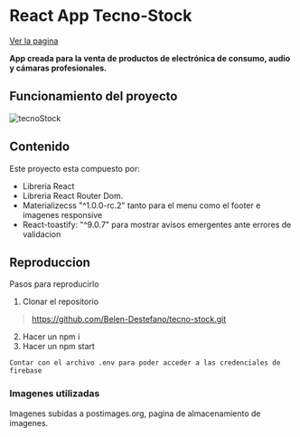 # React App Tecno-Stock
[Ver la pagina](https://belen-destefano.github.io/tecno-stock/)

**App creada para la venta de productos de electrónica de consumo, audio y cámaras profesionales.**

## Funcionamiento del proyecto
![tecnoStock](./public/funcionamiento.gif)
 
## Contenido
Este proyecto esta compuesto por:
* Libreria React
* Libreria React Router Dom.
* Materializecss "^1.0.0-rc.2" tanto para el menu como el footer e imagenes responsive
* React-toastify: "^9.0.7" para mostrar avisos emergentes ante errores de validacion

## Reproduccion
Pasos para reproducirlo
1. Clonar el repositorio
> https://github.com/Belen-Destefano/tecno-stock.git
2. Hacer un npm i
3. Hacer un npm start

```Contar con el archivo .env para poder acceder a las credenciales de firebase ``` 

### Imagenes utilizadas
Imagenes subidas a postimages.org, pagina de almacenamiento de imagenes.
